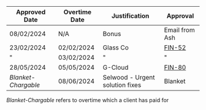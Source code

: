 | Approved Date       | Overtime Date | Justification                   | Approval                                           |
| ------------------- | ------------- | ------------------------------- | -------------------------------------------------- |
| 08/02/2024          | N/A           | Bonus                           | Email from Ash                                     |
| 23/02/2024          | 02/02/2024    | Glass Co                        | [FIN-52](https://visi.atlassian.net/browse/FIN-52) |
| "                   | 03/02/2024    | "                               | "                                                  |
| 28/05/2024          | 05/05/2024    | G-Cloud                         | [FIN-80](https://visi.atlassian.net/browse/FIN-80) |
| *Blanket-Chargable* | 08/06/2024    | Selwood - Urgent solution fixes | Blanket                                            |

*Blanket-Chargable* refers to overtime which a client has paid for